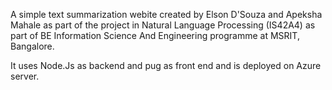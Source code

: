 A simple text summarization webite created by Elson D'Souza and Apeksha Mahale as part of the project in Natural Language Processing (IS42A4) as part of BE Information Science And Engineering programme at MSRIT, Bangalore.

It uses Node.Js as backend and pug as front end and is deployed on Azure server.  

